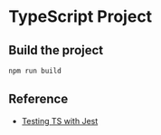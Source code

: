 # TypeScript Project

## Build the project
```bash
npm run build
```

## Reference
- [Testing TS with Jest](https://itnext.io/testing-with-jest-in-typescript-cc1cd0095421)
